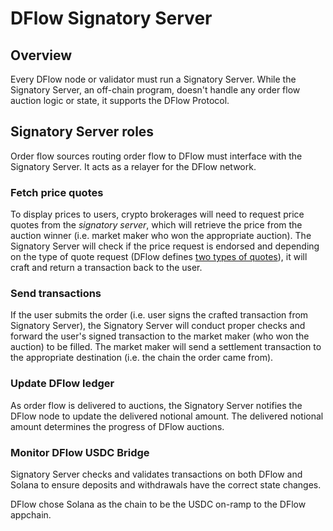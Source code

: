 # DFlow Signatory Server

## Overview

Every DFlow node or validator must run a Signatory Server. While the Signatory Server, an off-chain program, doesn't handle any order flow auction logic or state, it supports the DFlow Protocol.

## Signatory Server roles

Order flow sources routing order flow to DFlow must interface with the Signatory Server. It acts as a relayer for the DFlow network.

### Fetch price quotes

To display prices to users, crypto brokerages will need to request price quotes from the _signatory server_, which will retrieve the price from the auction winner (i.e. market maker who won the appropriate auction). The Signatory Server will check if the price request is endorsed and depending on the type of quote request (DFlow defines [two types of quotes](/docs/guides/ofs/fetching-price-quotes.md)), it will craft and return a transaction back to the user.

### Send transactions

If the user submits the order (i.e. user signs the crafted transaction from Signatory Server), the Signatory Server will conduct proper checks and forward the user's signed transaction to the market maker (who won the auction) to be filled. The market maker will send a settlement transaction to the appropriate destination (i.e. the chain the order came from).

### Update DFlow ledger

As order flow is delivered to auctions, the Signatory Server notifies the DFlow node to update the delivered notional amount. The delivered notional amount determines the progress of DFlow auctions.

### Monitor DFlow USDC Bridge

Signatory Server checks and validates transactions on both DFlow and Solana to ensure deposits and withdrawals have the correct state changes.

DFlow chose Solana as the chain to be the USDC on-ramp to the DFlow appchain.
